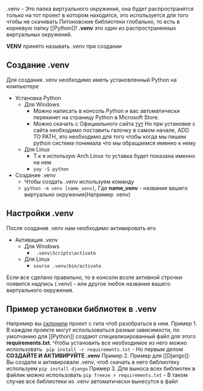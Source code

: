 
.venv - Это папка виртуального окружения, она будет распространятся только на тот проект в котором находится, это используется для того чтобы не скачивать Питоновские библиотеки глобально, то есть в корневую папку [[Python]]! 
**.venv** это один из распространенных виртуальных окружений.

**VENV** принято называть .venv при создании 
## Создание .venv

Для создания .venv необходимо иметь установленный Python на компьютере
- Установка Python
	- Для Windows
		- Можно написать в консоль Python и вас автоматически перекинет на страницу Python в Microsoft Store.
		- Можно скачать с  Официального сайта [тут](https://www.python.org/downloads/) Но при установке с сайта необходимо поставить галочку в самом начале, ADD TO PATH, это необходимо для того чтобы когда мы пишем python система понимала что мы обращаемся именно к нему
	- Для Linux
		- Т.к я использую Arch Linux то уставка будет показана именно на нем
		- ```yay -S python ```
- Создание .venv
	- Чтобы создать .venv используем команду 
	- ```python -m venv [name_venv]```, Где **name_venv** - название вашего виртуально окружения(Например .venv)
## Настройки .venv
После создания .venv нам необходимо активировать его 

- Активация .venv
	- Для Windows
		- ``` .venv\Scripts\activate```
	- Для Linux
		- ```sourse .venv/bin/activate``` 

 Если все сделано правильно, то в консоли возле активной строчки появится надпись (.venv) - или другое любое название вашего виртуального окружения.


## Пример установки библиотек в .venv

Например вы [склонили](obsidian://open?vault=obsidian&file=Obsidian%2FGIT%2FClone%2Fgit%20clone) проект с гита чтоб разобраться в нем.
	Пример 1.
		В каждом проекте могут использоваться разные зависимости, по умолчанию для [[Python]] создают специализированный файл для этого
		**requirements.txt**.
			Чтобы установить все необходимое из него можно использовать ``` pip install -r requirements.txt``` - Но первым делом **СОЗДАЙТЕ И АКТИВИРУЙТЕ .venv**
	Пример 2.
			Пример для [[Django]]:
				Вы создали и активировали .venv, чтоб скачать в него библиотеку используем ```pip install django``` 
	Пример 3.
		Для выноса всех библиотек в файлик можно использовать 
		```pip freeze > requirements.txt``` - В таком случае все библиотеки из .venv автоматически вынесутся в файл